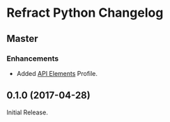 # Refract Python Changelog

## Master

### Enhancements

- Added [API Elements](http://api-elements.readthedocs.io) Profile.


## 0.1.0 (2017-04-28)

Initial Release.
